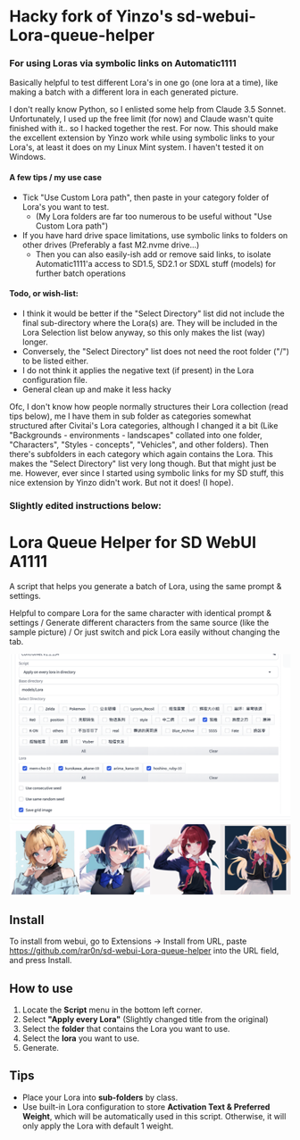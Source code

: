 # Hacky fork of Yinzo's sd-webui-Lora-queue-helper

### For using Loras via symbolic links on Automatic1111

Basically helpful to test different Lora's in one go (one lora at a time), like making a batch with a different lora in each generated picture.

I don't really know Python, so I enlisted some help from Claude 3.5 Sonnet.
Unfortunately, I used up the free limit (for now) and Claude wasn't quite finished with it.. so I hacked together the rest. For now.
This should make the excellent extension by Yinzo work while using symbolic links to your Lora's, at least it does on my Linux Mint system. I haven't tested it on Windows.

#### A few tips / my use case
 + Tick "Use Custom Lora path", then paste in your category folder of Lora's you want to test.
    + (My Lora folders are far too numerous to be useful without "Use Custom Lora path")
 + If you have hard drive space limitations, use symbolic links to folders on other drives (Preferably a fast M2.nvme drive...)
   + Then you can also easily-ish add or remove said links, to isolate Automatic1111'a access to SD1.5, SD2.1 or SDXL stuff (models) for further batch operations

#### Todo, or wish-list:

- I think it would be better if the "Select Directory" list did not include the final sub-directory where the Lora(s) are. They will be included in the Lora Selection list below anyway, so this only makes the list (way) longer.
- Conversely, the "Select Directory" list does not need the root folder ("/") to be listed either.
- I do not think it applies the negative text (if present) in the Lora configuration file.
- General clean up and make it less hacky

Ofc, I don't know how people normally structures their Lora collection (read tips below), me I have them in sub folder as categories somewhat structured after Civitai's Lora categories, although I changed it a bit (Like "Backgrounds - environments - landscapes" collated into one folder, "Characters", "Styles - concepts", "Vehicles", and other folders). Then there's subfolders in each category which again contains the Lora. This makes the "Select Directory" list very long though.  But that might just be me.
However, ever since I started using symbolic links for my SD stuff, this nice extension by Yinzo didn't work. But not it does! (I hope).

### Slightly edited instructions below:

# Lora Queue Helper for SD WebUI A1111

A script that helps you generate a batch of Lora, using the same prompt & settings.

Helpful to compare Lora for the same character with identical prompt & settings / Generate different characters from the same source (like the sample picture) / Or just switch and pick Lora easily without changing the tab.


![](https://raw.githubusercontent.com/Yinzo/sd-webui-Lora-queue-helper/main/docs/ui.png)
![](https://raw.githubusercontent.com/Yinzo/sd-webui-Lora-queue-helper/main/docs/output_sample.png)

## Install
To install from webui, go to Extensions -> Install from URL, paste https://github.com/rar0n/sd-webui-Lora-queue-helper into the URL field, and press Install.

## How to use
1. Locate the **Script** menu in the bottom left corner.
2. Select **"Apply every Lora"** (Slightly changed title from the original)
3. Select the **folder** that contains the Lora you want to use.
4. Select the **lora** you want to use.
5. Generate.

## Tips
+ Place your Lora into **sub-folders** by class.
+ Use built-in Lora configuration to store **Activation Text & Preferred Weight**, which will be automatically used in this script. Otherwise, it will only apply the Lora with default 1 weight.
